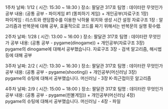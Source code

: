 1주차 
날짜: 1/12 ( 시간: 15:30 ~ 18:30 ) 
장소: 팔달관 317호
팀명 : 데이터란 무엇인가
공부 내용: 
(공통 공부 - 파이게임 #1 (똥피하기 게임)   +  개인공부(자료구조 1장)   
파이게임 : 리스트와 랜덤함수를 이용한 낙하물 위치와 생성 시간 설정
자료구조 1장 : 알고리즘과 반복문에 대해 공부, 효율적으로 코드를 짜기 위해서는 반복문의 실행 횟수低

2주차 
날짜: 1/28 ( 시간: 13:00 ~ 16:00 ) 
장소: 팔달관 317호
팀명 : 데이터란 무엇인가
공부 내용:
(공통 공부 - pygame(dinogame))   +  개인공부(자료구조 3장)   
pygame의 dinogame에 대해서 공부했습니다.
자료구조 3장 - 검색 알고리즘, 해시법 등에 대해 공부

3주차
날짜: 2/2 ( 시간: 13:30 ~ 16:30 ) 
장소: 팔달관 317호
팀명 : 데이터란 무엇인가
공부 내용:
(공통 공부 - pygame(shooting))   +  개인공부(머신러닝 3장)   
pygame의 슈팅에 대해서 공부했습니다.
머신러닝 - 3장 K-최근접이웃 알고리즘


4주차
날짜: 2/9 ( 시간: 15:00 ~ 18:00 ) 
장소: 팔달관 317호
팀명 : 데이터란 무엇인가
공부 내용:
(공통 공부 - pygame(핀볼게임))   +  개인공부(머신러닝 4장)   
pygame의 슈팅에 대해서 공부했습니다.
머신러닝 - 4장 - 파일 
